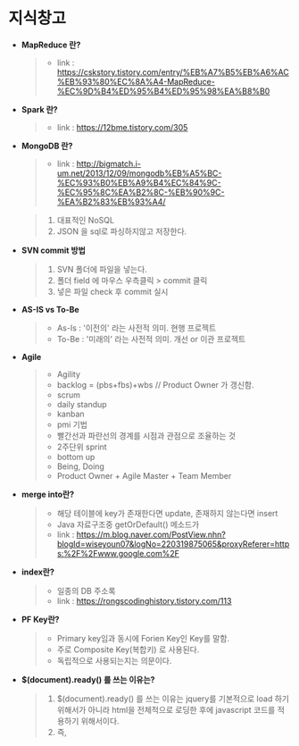 # 지식창고
  
  - <b>MapReduce 란?</b>
    >- link : https://cskstory.tistory.com/entry/%EB%A7%B5%EB%A6%AC%EB%93%80%EC%8A%A4-MapReduce-%EC%9D%B4%ED%95%B4%ED%95%98%EA%B8%B0
  
  - <b>Spark 란?</b>
    >- link : https://12bme.tistory.com/305
  
  - <b>MongoDB 란?</b>
    > - link : http://bigmatch.i-um.net/2013/12/09/mongodb%EB%A5%BC-%EC%93%B0%EB%A9%B4%EC%84%9C-%EC%95%8C%EA%B2%8C-%EB%90%9C-%EA%B2%83%EB%93%A4/
    
    > 1. 대표적인 NoSQL
    > 2. JSON 을 sql로 파싱하지않고 저장한다.
  
  - <b>SVN commit 방법</b>
  
    > 1. SVN 폴더에 파일을 넣는다.
    > 2. 폴더 field 에 마우스 우측클릭 > commit 클릭
    > 3. 넣은 파일 check 후 commit 실시
  
  - <b>AS-IS vs To-Be</b>
    
    > - As-Is : '이전의' 라는 사전적 의미. 현행 프로젝트
    > - To-Be : '미래의' 라는 사전적 의미. 개선 or 이관 프로젝트
  
  - <b>Agile</b>
    
    > - Agility
    > - backlog = (pbs+fbs)+wbs // Product Owner 가 갱신함.
    > - scrum
    > - daily standup
    > - kanban
    > - pmi 기법
    > - 빨간선과 파란선의 경계를 시점과 관점으로 조율하는 것
    > - 2주단위 sprint
    > - bottom up
    > - Being, Doing
    > - Product Owner + Agile Master + Team Member
  
  - <b>merge into란?</b>
  
    > - 해당 테이블에 key가 존재한다면 update, 존재하지 않는다면 insert
    > - Java 자료구조중 getOrDefault() 메소드가 
    > - link : https://m.blog.naver.com/PostView.nhn?blogId=wiseyoun07&logNo=220319875065&proxyReferer=https:%2F%2Fwww.google.com%2F

  - <b>index란?</b>
  
    > - 일종의 DB 주소록
    > - link : https://rongscodinghistory.tistory.com/113

  - <b>PF Key란?</b>
   
    > - Primary key임과 동시에 Forien Key인 Key를 말함.
    > - 주로 Composite Key(복합키) 로 사용된다.
    > - 독립적으로 사용되는지는 의문이다.
  
  - <b>$(document).ready() 를 쓰는 이유는?</b>
  
    > 1. $(document).ready() 를 쓰는 이유는 jquery를 기본적으로 load 하기 위해서가 아니라 html을 전체적으로 로딩한 후에 javascript 코드를 적용하기 위해서이다.
    > 2. 즉, <script> 태그를 만나게 되면 렌더링을 멈추고 이를 처리하게 되는데 그래서 렌더링을 다 하고 body 태그 내 마지막에 link 태그를 둠으로써 사용자에게 렌더링요소를 먼저 보여지게 하는 것이다.
    > 3. ready를 사용하게 되면 렌더링을 다 마치고 javascript 처리를 시작하기 때문에 body 마지막에 link를 놓을 필요가 없어진다.
    
  - <b>docker란?</b>
  
    > - wiki : https://ko.wikipedia.org/wiki/%EB%8F%84%EC%BB%A4_(%EC%86%8C%ED%94%84%ED%8A%B8%EC%9B%A8%EC%96%B4)
  
    > 1. Container 관리 플랫폼 
    > 2. Container 와 image 가 매우 중요<br>
         - image : Container 에 대한 A to Z 를 모두 가지고 있는 파일<br>
           - 이 때문에 다른 라이브러리가 필요없음.
    > 3. 레이어 저장방식이 유용함<br>
         - 버젼업이 되거나 파일이 추가될 경우 전체 파일을 다시 배포하는 것이 아니라 추가된 파일만 새로운 layer 로 추가되는 형식.
       
  - <b>쿠버네티스(Kubernetes) vs 도커(Docker)</b>
  
    > - keyword : 컨테이너와 오케스트레이션의 이해
    > - link : http://www.itworld.co.kr/news/135282
       
  - <b>Calendar class constant ID?</b> 
  
    > 0 : Era<br>
    > 1 : Year<br>
    > 2 : Month<br>
    > 3 : Week-of-year<br>
    > 4 : Week-of-month<br>
    > 5 : Date/day-of-month<br>
    > 6 : Day-of-year<br>
    > 7 : Day-of-week<br>
    > 8 : Day-of-week-in-month<br>
    > 9 : Am/Pm selector<br>
    > 10 : Hour
  
 - <b>Eclipse에서 search 기능</b>
 
   > -Search>search>File 또는 java 등등 원하는 category로 찾을 수 있음.
   
 - <b>Map 과 List 의 차이</b>
 
   > 1. List
   
       - 장점 : 데이터 저장속도가 빠름, 데이터를 순차적으로 저장함
       - 단점 : 원하는 index에 삽입/삭제 시 비효율(해당 index 아래의 데이터들을 배열에 copy 후 다시 붙여넣어야 함)
   
   > 2. Map
   
       - 장점 : 특정데이터를 search 하기에 매우 유리(List 보다 삽입/삭제 에서도 빠름)
       - 단점 : List 보다 데이터 저장속도가 느림
  
 - <b>변수 정리</b>
 
   > 1. static변수 == 클래스 변수 == 정적 변수 <--> non-static변수 == 인스턴스 변수 == 동적 변수
   
   > 2. 멤버 == 필드 == 전역변수 <--> 지역변수
   
 - <b>DECODE 함수</b>
 
   > - DECODE(컬럼, 조건1, 결과1, 조건2, 결과2, 조건3, 결과3..........) 

 - <b>초기화 블럭</b>
 
   > 1. static 블럭
   
        - 클래스가 로드될 때 초기화를 실행하고 그 후엔 실행되지 않음.
     
   > 2. 인스턴스 블럭
   
        - 인스턴스가 생성될 때마다 초기화를 실행함.
   
   > 3. 작동 순서
   
        - static 블럭 > 인스턴스 블럭 > 생성자

 - <b>하둡(Hadoop) 이란?</b>
    
   > wiki : https://ko.wikipedia.org/wiki/%EC%95%84%ED%8C%8C%EC%B9%98_%ED%95%98%EB%91%A1
 
   > - 대용량 데이터를 분산처리할 수 있는 자바 기반의 오픈소스 프레임워크이다.
   > - 분산파일시스템(HDFS) + 분산처리시스템(MapReduce)
   
   > - 주요 특징
   
       1. 데이터가 있는 곳에서 로직을 처리할 수 있음.
       2. x86 서버에 설치 할 수 있음
       3. 하드웨어 장애를 피할 수 없다는 가정하에 설계됨
       4. 서버(노드)를 추가하면, 선형적인 기능확장을 할 수 있음.
       5. 다수의 클러스트를 하나의 스토리지처럼 사용할 수 있음.
     
 
 - <b>stream 이란?</b>
 
   > - Input/Output stream 이 있으며, 단방향이다.
   > - 바이트기반 스트림(stream) 과 문자기반 스트림(Reader/Writer)으로 나뉜다.
   > - 기본적으로 스트림은 바이트기반이며, 바이트 기반을 문자기반으로 변환할 수 있다(인코딩방식을 적용해서 변환)
   
 - <b>Set 이란?</b>
 
   > - 자료구조의 일종.
   > - List 와 달리 index없이 집합의 개념으로 존재하며, 중복을 허용하지 않는다.
   > - 동기화를 허용하지 않는다.
   
   > - 종류
   
       - HashSet : set 중에 등록되는 순서가 가장 빠르다. 순서가 없다.
       - TreeSet : 오름차순이 적용된 set 이다.
       - LinkedHashSet : add된 순서대로 출력이 나타나는 set 이다.
     
 - <b>hashCode() 이란?</b>
 
   > - 모든 클래스의 모체가 되는 Object 클래스의 메소드 중 하나.
   > - 객체의 hashcode를 반환해주는 메소드
   
       (hashcode 는 가상메모리의 주소가 아니라, 객체들을 구별하기위한 구별자)
   
   > - 중요! 객체가 같으면 hashcode 가 같지만, hashcode가 같다고 해서 객체가 같은 것은 아니다.
   > - hashcode() return 값을 16진수로 바꾸게 되면 toString() 메소드를 사용했을때 나오는 return 값에서 "클래스명@(여기)" 에 해당하는 값과 같다. 
   
 - <b>객체비교</b>
 
   > - 객체의 비교 방법은 여러가지가 있다.
   > - ==, equals(), hashcode(), instancof() 등...
   > - == 과 equals() 는 아예 같은 instance 일 경우 true, 다른 경우 false
   > - hashcode(), toString() 메소드 역시 아예 같은 instance 일 경우 똑같은 값을 return, 다른 경우 다른 값을 return 하는데 아주 적은 확률로 같은 값이 나올 수도 있다. (중요!! 그렇다고 hashcode가 같다고해서 equals() 와 == 에서 true 가 나오는건 아니다. 내부 해싱알고리즘..)
   
 - <b>전자정부 프레임워크란?</b>
   
   > - 대한민국의 공공부문 정보화 사업 시 플랫폼별 표준화된 개발 프레임워크를 말함
   > - 특징
     
       1. 개방형 표준 준수 : 오픈소스 기반의 범용화되고 공개된 기술의 활용으로 특정 사업자에 대한 종속성 배제
       2. 상용 솔루션 연계 : 사용 솔루션과 연계가 가능한 표준을 제시하여 상호운용성 보장
       3. 표준화 지향 : 민, 관, 학계로 구성된 자문협의회를 통해 표준화 수행
       4. 변화 유연성 : 각 서비스의 모듈화로 교체가 용이하며 인터페이스 기반 연동으로 모듈간 변경 영향 최소화
       5. 편리하고 다양한 환경 제공 : 이클립스 기반의 모델링(UML, ERD), 에디팅, 컴파일링, 디버깅 환경 제공

 - <b>@RestController 란?</b>
   
   > - @Controller 는 view 객체를 리턴할 수 있는 기능을 제공해주지만, @RestController는 문자열과 JSON 등을 전송할 수 있는 기능을 추가제공한다.
   
 - <b>@Service 란?</b>
   
   > - @Service 는 Controller 와 Repository 를 연결해주는 역할로, SpringMVC에 특화된 어노테이션이다.
   
 - <b>String.equals(null) 과 NULL.equals(String) 의 차이?</b>
   
   > - 후자의 경우 NullpointerException 이 발생한다. 주의할 것.
   
 - <b>.properties 확장자</b>
   
   > - link : https://ko.wikipedia.org/wiki/.properties
   > - 용도 : Spring에서 이를 유용하게 사용할 수 있다.

 - <b>Context path, root란?</b>
   > - Context Path : 프로젝트 명을 의미하며 url의 호스트, 포트명 다음에 나온다.<br> 
   > - Context root : Content directory의 경로. 해당 경로에 메타 정보와 웹 정보를 관리하는 META-INF와 WEB-INF 파일이 자동생성되며 JSP파일은 여기 하위에 저장되어야 경로를 찾을 수 있다.
   
